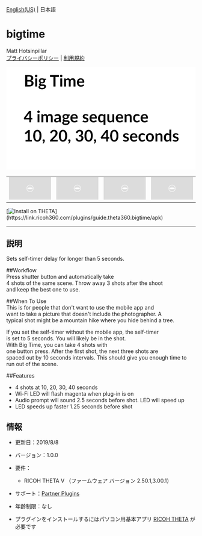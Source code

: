 [English(US)](README.md) | 日本語

# bigtime
Matt Hotsinpillar  
[プライバシーポリシー](../../README.ja.md#%E3%83%97%E3%83%A9%E3%82%A4%E3%83%90%E3%82%B7%E3%83%BC%E3%83%9D%E3%83%AA%E3%82%B7%E3%83%BC) | [利用規約](../../README.ja.md#%E5%88%A9%E7%94%A8%E8%A6%8F%E7%B4%84)

<div align="center">
 <img src="1.png">
 <table>
  <tr>
   <td><img src="../../resources/common/img/noimg.png"></td>
   <td><img src="../../resources/common/img/noimg.png"></td>
   <td><img src="../../resources/common/img/noimg.png"></td>
   <td><img src="../../resources/common/img/noimg.png"></td>
  </tr>
 </table>
</div>

[![Install on THETA](https://assets.ricoh360.com/image/upload/v1/front/theta/install-button.svg?)](https://link.ricoh360.com/plugins/guide.theta360.bigtime/apk)

***

## 説明
Sets self-timer delay for longer than 5 seconds.  
  
##Workflow  
Press shutter button and automatically take  
4 shots of the same scene. Throw away 3 shots after the shoot  
and keep the best one to use.  
  
##When To Use  
This is for people that don't want to use the mobile app and  
want to take a picture that doesn't include the photographer. A  
typical shot might be a mountain hike where you hide behind a tree.  
  
If you set the self-timer without the mobile app, the self-timer  
is set to 5 seconds. You will likely be in the shot.  
With Big Time, you can take 4 shots with  
one button press. After the first shot, the next three shots are  
spaced out by 10 seconds intervals. This should give you enough time to  
run out of the scene.  
  
##Features  
* 4 shots at 10, 20, 30, 40 seconds
* Wi-Fi LED will flash magenta when plug-in is on
* Audio prompt will sound 2.5 seconds before shot. LED will speed up
* LED speeds up faster 1.25 seconds before shot
  
  
## 情報
  * 更新日：2019/8/8
  * バージョン：1.0.0
  * 要件：
    * RICOH THETA V （ファームウェア バージョン 2.50.1,3.00.1）
  * サポート：[Partner Plugins](https://community.theta360.guide/t/matt-h-bigtime-long-timer-delay-plug-in/4638)
  * 年齢制限：なし

* プラグインをインストールするにはパソコン用基本アプリ [RICOH THETA](https://theta360.com/ja/about/application/pc.html#app-detail-01) が必要です
